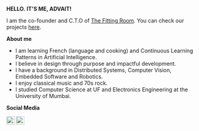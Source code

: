 **HELLO.**
**IT'S ME, ADVAIT!**

I am the co-founder and C.T.O of [The Fitting Room](https://www.thefittingroom.tech). You can check our projects [here](https://github.com/TheFittingRoom).

**About me**
- I am learning French (language and cooking) and Continuous Learning Patterns in Artificial Intelligence.
- I believe in design through purpose and impactful development.
- I have a background in Distributed Systems, Computer Vision, Embedded Software and Robotics.
- I enjoy classical music and 70s rock.
- I studied Computer Science at UF and Electronics Engineering at the University of Mumbai.

**Social Media**

<a href="https://www.linkedin.com/in/ambeskar/">
  <img align="left" alt="Advait's LinkdeIn" width="22px" src="https://cdn.jsdelivr.net/npm/simple-icons@v3/icons/linkedin.svg" />
</a>
<a href="https://www.twitter.com/ambeskaradvait/">
  <img align="left" alt="Advait's Twitter" width="22px" src="https://cdn.jsdelivr.net/npm/simple-icons@v3/icons/twitter.svg" />
</a>
